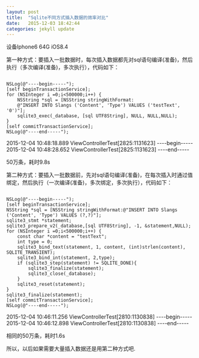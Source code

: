 ```yaml
---
layout: post
title:  "Sqlite不同方式插入数据的效率对比"
date:   2015-12-03 18:42:44
categories: jekyll update
---
```

设备Iphone6 64G iOS8.4


第一种方式：要插入一批数据时，每次插入数据都先对sql语句编译(准备)，然后执行（多次编译(准备)，多次执行），代码如下：
<pre><code>
NSLog(@"----begin-----");
[self beginTransactionService];
for (NSInteger i =0;i<500000;i++) {
    NSString *sql = [NSString stringWithFormat:
    @"INSERT INTO Slangs ('Content', 'Type') VALUES ('testText', '0')"];
    sqlite3_exec(_database, [sql UTF8String], NULL, NULL,NULL);
}
[self commitTransactionService];
NSLog(@"----end-----");
</code></pre>


2015-12-04 10:48:18.889 ViewControllerTest[2825:1131623] ----begin-----
2015-12-04 10:48:28.652 ViewControllerTest[2825:1131623] ----end-----

50万条，耗时9.8s


第二种方式：要插入一批数据前，先对sql语句编译(准备)，在每次插入时通过值绑定，然后执行（一次编译(准备)，多次绑定，多次执行），代码如下：
<pre><code>
NSLog(@"----begin-----");
[self beginTransactionService];
NSString *sql = [NSString stringWithFormat:@"INSERT INTO Slangs ('Content', 'Type') VALUES (?,?)"];
sqlite3_stmt *statement;
sqlite3_prepare_v2(_database,[sql UTF8String], -1, &statement,NULL);
for (NSInteger i =0;i<500000;i++) {
    const char *content = "testText";
    int type = 0;
    sqlite3_bind_text(statement, 1, content, (int)strlen(content), SQLITE_TRANSIENT);
    sqlite3_bind_int(statement, 2,type);
    if (sqlite3_step(statement) != SQLITE_DONE){
        sqlite3_finalize(statement);
        sqlite3_close(_database);
    }
    sqlite3_reset(statement);
}
sqlite3_finalize(statement);
[self commitTransactionService];
NSLog(@"----end-----");
</code></pre>

2015-12-04 10:46:11.256 ViewControllerTest[2810:1130838] ----begin-----
2015-12-04 10:46:12.898 ViewControllerTest[2810:1130838] ----end-----

相同的50万条，耗时1.6s

所以，以后如果需要大量插入数据还是用第二种方式吧.